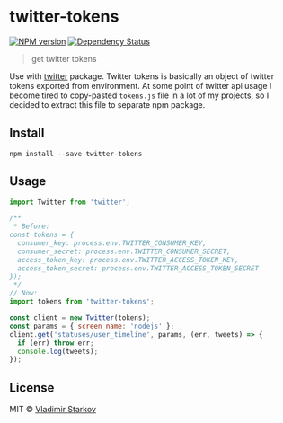 # twitter-tokens

[![NPM version][npm-image]][npm-url]
[![Dependency Status][depstat-image]][depstat-url]

> get twitter tokens


Use with [twitter][tw] package. Twitter tokens is basically an object of twitter tokens exported from environment. At some point of twitter api usage I become tired to copy-pasted `tokens.js` file in a lot of my projects, so I decided to extract this file to separate npm package.

[tw]: http://npmjs.org/package/twitter

## Install

    npm install --save twitter-tokens

## Usage

```js
import Twitter from 'twitter';

/**
 * Before:
const tokens = {
  consumer_key: process.env.TWITTER_CONSUMER_KEY,
  consumer_secret: process.env.TWITTER_CONSUMER_SECRET,
  access_token_key: process.env.TWITTER_ACCESS_TOKEN_KEY,
  access_token_secret: process.env.TWITTER_ACCESS_TOKEN_SECRET
});
 */
// Now:
import tokens from 'twitter-tokens';

const client = new Twitter(tokens);
const params = { screen_name: 'nodejs' };
client.get('statuses/user_timeline', params, (err, tweets) => {
  if (err) throw err;
  console.log(tweets);
});
```

## License

MIT © [Vladimir Starkov](https://iamstarkov.com)

[npm-url]: https://npmjs.org/package/twitter-tokens
[npm-image]: https://img.shields.io/npm/v/twitter-tokens.svg?style=flat-square

[depstat-url]: https://david-dm.org/iamstarkov/twitter-tokens
[depstat-image]: https://david-dm.org/iamstarkov/twitter-tokens.svg?style=flat-square
